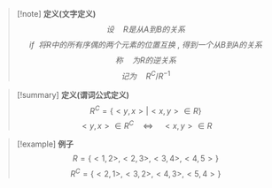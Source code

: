 > [!note] **定义(文字定义)**
> $$设 \quad R是从A到B的关系$$
> $$if \ \ 将R中的所有序偶的两个元素的位置互换\ , \ 得到一个从B到A的关系$$
> $$称 \quad 为R的逆关系 $$
> $$记为 \quad R^{C}/R^{-1}$$

>[!summary] **定义(谓词公式定义)**
>$$R^{C}=\{<y,x>|<x,y>\in R\}$$
>$$<y,x>\in R^{C} \quad \Leftrightarrow \quad <x,y> \in R$$

>[!example] **例子**
>$$R=\{<1,2>,<2,3>,<3,4>,<4,5>\}$$
>$$R^{C}=\{<2,1>,<3,2>,<4,3>,<5,4>\}$$